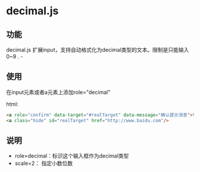 # decimal.js

## 功能

decimal.js 扩展input，支持自动格式化为decimal类型的文本。限制是只能输入0~9 . -


## 使用
在input元素或者a元素上添加role="decimal"

html:

```html
<a role="confirm" data-target="#realTarget" data-message="确认提示消息">test confirm </a>
<a class="hide" id="realTarget" href="http://www.baidu.com"/>
```


## 说明

- role=decimal：标识这个输入框作为decimal类型
- scale=2： 指定小数位数

